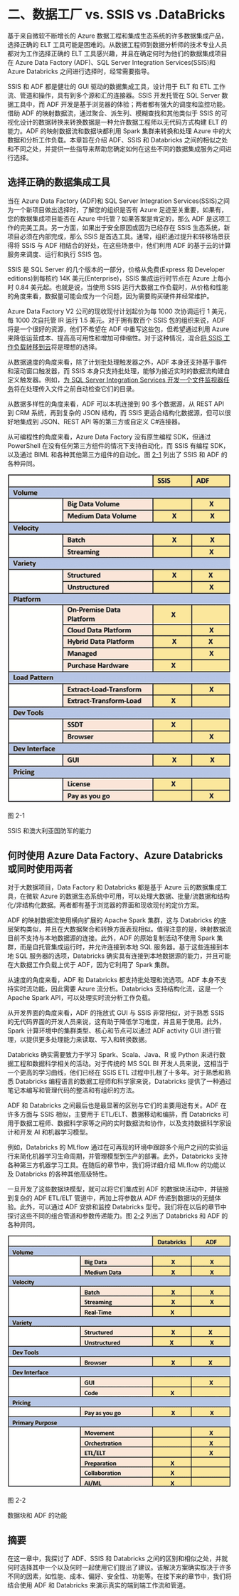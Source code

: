 # 二、数据工厂 vs. SSIS vs .DataBricks

基于来自微软不断增长的 Azure 数据工程和集成生态系统的许多数据集成产品，选择正确的 ELT 工具可能是困难的。从数据工程师到数据分析师的技术专业人员都对为工作选择正确的 ELT 工具感兴趣，并且在确定何时为他们的数据集成项目在 Azure Data Factory (ADF)、SQL Server Integration Services(SSIS)和 Azure Databricks 之间进行选择时，经常需要指导。

SSIS 和 ADF 都是健壮的 GUI 驱动的数据集成工具，设计用于 ELT 和 ETL 工作流、管道和操作，具有到多个源和汇的连接器。SSIS 开发托管在 SQL Server 数据工具中，而 ADF 开发是基于浏览器的体验；两者都有强大的调度和监控功能。借助 ADF 的映射数据流，通过聚合、派生列、模糊查找和其他类似于 SSIS 的可视化设计的数据转换来转换数据是一种允许数据工程师以无代码方式构建 ELT 的能力。ADF 的映射数据流和数据块都利用 Spark 集群来转换和处理 Azure 中的大数据和分析工作负载。本章旨在介绍 ADF、SSIS 和 Databricks 之间的相似之处和不同之处，并提供一些指导来帮助您确定如何在这些不同的数据集成服务之间进行选择。

## 选择正确的数据集成工具

当在 Azure Data Factory (ADF)和 SQL Server Integration Services(SSIS)之间为一个新项目做出选择时，了解您的组织是否有 Azure 足迹至关重要，如果有，您的数据集成项目能否在 Azure 中托管？如果答案是肯定的，那么 ADF 是这项工作的完美工具。另一方面，如果出于安全原因或因为已经存在 SSIS 生态系统，新项目必须在内部完成，那么 SSIS 是首选工具。通常，组织通过提升和转移场景获得将 SSIS 与 ADF 相结合的好处，在这些场景中，他们利用 ADF 的基于云的计算服务来调度、运行和执行 SSIS 包。

SSIS 是 SQL Server 的几个版本的一部分，价格从免费(Express 和 Developer editions)到每核约 14K 美元(Enterprise)，SSIS 集成运行时节点在 Azure 上每小时 0.84 美元起。也就是说，当使用 SSIS 运行大数据工作负载时，从价格和性能的角度来看，数据量可能会成为一个问题，因为需要购买硬件并经常维护。

Azure Data Factory V2 公司的现收现付计划起价为每 1000 次协调运行 1 美元，每 1000 次自托管 IR 运行 1.5 美元。对于拥有数百个 SSIS 包的组织来说，ADF 将是一个很好的资源，他们不希望在 ADF 中重写这些包，但希望通过利用 Azure 来降低运营成本、提高高可用性和增加可伸缩性。对于这种情况，混合[将 SSIS 工作负载转移到云](https://docs.microsoft.com/en-us/sql/integration-services/lift-shift/ssis-azure-lift-shift-ssis-packages-overview%253Fview%253Dsql-server-ver15)将是理想的选择。

从数据速度的角度来看，除了计划批处理触发器之外，ADF 本身还支持基于事件和滚动窗口触发器，而 SSIS 本身只支持批处理，能够为接近实时的数据流构建自定义触发器。例如，[为 SQL Server Integration Services 开发一个文件监视器任务](https://www.mssqltips.com/sqlservertip/4668/developing-a-file-watcher-task-for-sql-server-integration-services/)将在处理传入文件之前自动检查它们的目录。

从数据多样性的角度来看，ADF 可以本机连接到 90 多个数据源，从 REST API 到 CRM 系统，再到复杂的 JSON 结构，而 SSIS 更适合结构化数据源，但可以很好地集成到 JSON、REST API 等的第三方或自定义 C#连接器。

从可编程性的角度来看，Azure Data Factory 没有原生编程 SDK，但通过 PowerShell 在没有任何第三方组件的情况下支持自动化，而 SSIS 有编程 SDK，以及通过 BIML 和各种其他第三方组件的自动化。图 [2-1](#Fig1) 列出了 SSIS 和 ADF 的各种异同。

![img/511918_1_En_2_Fig1_HTML.jpg](img/511918_1_En_2_Fig1_HTML.jpg)

图 2-1

SSIS 和澳大利亚国防军的能力

## 何时使用 Azure Data Factory、Azure Databricks 或同时使用两者

对于大数据项目，Data Factory 和 Databricks 都是基于 Azure 云的数据集成工具，在微软 Azure 的数据生态系统中可用，可以处理大数据、批量/流数据和结构化/非结构化数据。两者都有基于浏览器的界面和现收现付的定价方案。

ADF 的映射数据流使用横向扩展的 Apache Spark 集群，这与 Databricks 的底层架构类似，并且在大数据聚合和转换方面表现相似。值得注意的是，映射数据流目前不支持与本地数据源的连接。此外，ADF 的原始复制活动不使用 Spark 集群，而是自托管集成运行时，并允许连接到本地 SQL 服务器。基于这些连接到本地 SQL 服务器的选项，Databricks 确实具有连接到本地数据源的能力，并且可能在大数据工作负载上优于 ADF，因为它利用了 Spark 集群。

从速度的角度来看，ADF 和 Databricks 都支持批处理和流选项。ADF 本身不支持实时流功能，因此需要 Azure 流分析。Databricks 支持结构化流，这是一个 Apache Spark API，可以处理实时流分析工作负载。

从开发界面的角度来看，ADF 的拖放式 GUI 与 SSIS 非常相似，对于熟悉 SSIS 的无代码界面的开发人员来说，这有助于降低学习难度，并且易于使用。此外，Spark 计算环境中的集群类型、核心和节点可以通过 ADF activity GUI 进行管理，以提供更多处理能力来读取、写入和转换数据。

Databricks 确实需要致力于学习 Spark、Scala、Java、R 或 Python 来进行数据工程和数据科学相关的活动。对于传统的 MS SQL BI 开发人员来说，这相当于一个更高的学习曲线，他们已经在 SSIS ETL 过程中扎根了十多年。对于熟悉和熟悉 Databricks 编程语言的数据工程师和科学家来说，Databricks 提供了一种通过笔记本编写和管理代码的整洁和有组织的方法。

ADF 和 Databricks 之间最后也是最显著的区别与它们的主要用途有关。ADF 在许多方面与 SSIS 相似，主要用于 ETL/ELT、数据移动和编排，而 Databricks 可用于数据工程师、数据科学家等之间的实时数据流和协作，以及支持数据科学家设计和开发 AI 和机器学习模型。

例如，Databricks 的 MLflow 通过在可再现的环境中跟踪多个用户之间的实验运行来简化机器学习生命周期，并管理模型到生产的部署。此外，Databricks 支持各种第三方机器学习工具。在随后的章节中，我们将详细介绍 MLflow 的功能以及 Databricks 的各种其他高级特性。

一旦开发了这些数据块模型，就可以将它们集成到 ADF 的数据块活动中，并链接到复杂的 ADF ETL/ELT 管道中，再加上将参数从 ADF 传递到数据块的无缝体验。此外，可以通过 ADF 安排和监控 Databricks 型号。我们将在以后的章节中探讨这些不同的组合管道和参数传递能力。图 [2-2](#Fig2) 列出了 Databricks 和 ADF 的各种异同。

![img/511918_1_En_2_Fig2_HTML.jpg](img/511918_1_En_2_Fig2_HTML.jpg)

图 2-2

数据块和 ADF 的功能

## 摘要

在这一章中，我探讨了 ADF、SSIS 和 Databricks 之间的区别和相似之处，并就何时选择其中一个以及何时一起使用它们提出了建议。该解决方案确实取决于许多不同的因素，如性能、成本、偏好、安全性、功能等。在接下来的章节中，我们将结合使用 ADF 和 Databricks 来演示真实的端到端工作流和管道。